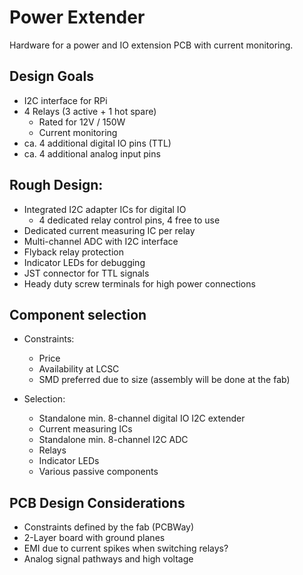 # Power Extender
Hardware for a power and IO extension PCB with current monitoring.


## Design Goals

 - I2C interface for RPi
 - 4 Relays (3 active + 1 hot spare)
   - Rated for 12V / 150W
   - Current monitoring
 - ca. 4 additional digital IO pins (TTL)
 - ca. 4 additional analog input pins

## Rough Design:

 - Integrated I2C adapter ICs for digital IO
   - 4 dedicated relay control pins, 4 free to use
 - Dedicated current measuring IC per relay
 - Multi-channel ADC with I2C interface
 - Flyback relay protection
 - Indicator LEDs for debugging
 - JST connector for TTL signals
 - Heady duty screw terminals for high power connections

## Component selection

 - Constraints: 
   - Price
   - Availability at LCSC
   - SMD preferred due to size (assembly will be done at the fab)

- Selection:
  - Standalone min. 8-channel digital IO I2C extender
  - Current measuring ICs
  - Standalone min. 8-channel I2C ADC
  - Relays
  - Indicator LEDs
  - Various passive components

## PCB Design Considerations

 - Constraints defined by the fab (PCBWay)
 - 2-Layer board with ground planes
 - EMI due to current spikes when switching relays?
 - Analog signal pathways and high voltage